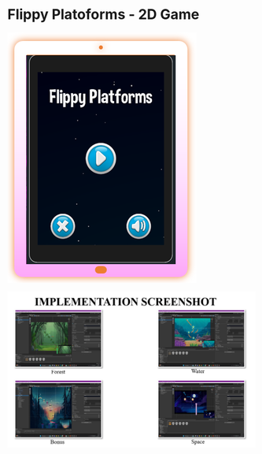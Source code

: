 # Flippy Platoforms -  2D Game 

![ProjectScreen](https://raw.githubusercontent.com/sumedhgh29/Flippy-Platform/refs/heads/main/Assets/Flippy%20Platforms/Bonus/Screenshot%202025-07-21%20193149.png)

![ProjectScreen](https://github.com/sumedhgh29/Flippy-Platform/blob/main/Assets/Flippy%20Platforms/Bonus/Screenshot%202025-07-21%20193321.png)
